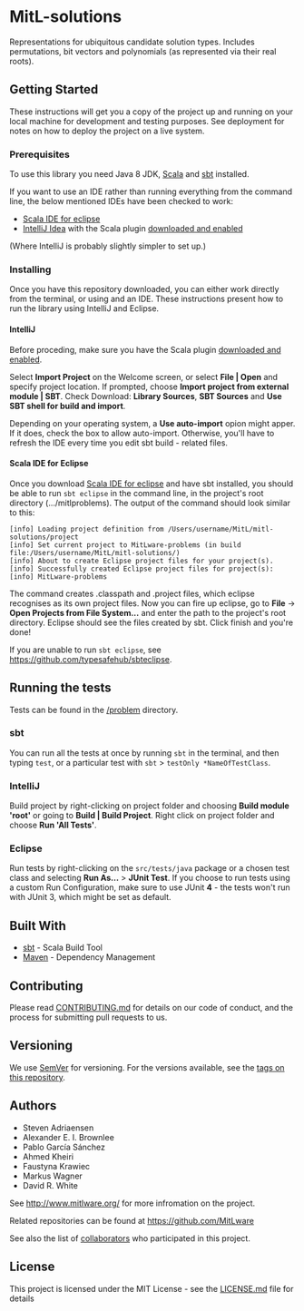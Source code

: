 # MitL-solutions 

Representations for ubiquitous candidate solution types. Includes permutations, bit vectors and polynomials (as represented via their real roots).

## Getting Started

These instructions will get you a copy of the project up and running on your local machine for development and testing purposes. See deployment for notes on how to deploy the project on a live system.

### Prerequisites

To use this library you need Java 8 JDK, [Scala](https://www.scala-lang.org/download/) and [sbt](http://www.scala-sbt.org/download.html/) installed.

If you want to use an IDE rather than running everything from the command line, the below mentioned IDEs have been checked to work:
- [Scala IDE for eclipse](http://scala-ide.org/download/sdk.html)
- [IntelliJ Idea](https://www.jetbrains.com/idea/) with the Scala plugin [downloaded and enabled](https://www.jetbrains.com/help/idea/enabling-and-disabling-plugins.html) 

(Where IntelliJ is probably slightly simpler to set up.)

### Installing

Once you have this repository downloaded, you can either work directly from the terminal, or using and an IDE. These instructions present how to run the library using IntelliJ and Eclipse.

#### IntelliJ

Before proceding, make sure you have the Scala plugin [downloaded and enabled](https://www.jetbrains.com/help/idea/enabling-and-disabling-plugins.html).

Select **Import Project** on the Welcome screen, or select **File | Open** and specify project location. If prompted, choose **Import project from external module | SBT**. Check Download: **Library Sources**, **SBT Sources** and **Use SBT shell for build and import**.

Depending on your operating system, a **Use auto-import** opion might apper. If it does, check the box to allow auto-import. Otherwise, you'll have to refresh the IDE every time you edit sbt build - related files.

#### Scala IDE for Eclipse

Once you download [Scala IDE for eclipse](http://scala-ide.org/download/sdk.html) and have sbt installed, you should be able to run ```sbt eclipse``` in the command line, in the project's root directory (.../mitlproblems). The output of the command should look similar to this:

```
[info] Loading project definition from /Users/username/MitL/mitl-solutions/project
[info] Set current project to MitLware-problems (in build file:/Users/username/MitL/mitl-solutions/)
[info] About to create Eclipse project files for your project(s).
[info] Successfully created Eclipse project files for project(s):
[info] MitLware-problems
```

The command creates .classpath and .project files, which eclipse recognises as its own project files. Now you can fire up eclipse, go to **File** -> **Open Projects from File System...** and enter the path to the project's root directory. Eclipse should see the files created by sbt. Click finish and you're done! 

If you are unable to run ```sbt eclipse```, see <https://github.com/typesafehub/sbteclipse>.

## Running the tests

Tests can be found in the [/problem](mitl-solutions/src/test/java/org/mitlware/problem) directory.

### sbt
You can run all the tests at once by running ```sbt``` in the terminal, and then typing ```test```, or a particular test with ```sbt``` > ```testOnly *NameOfTestClass```.

### IntelliJ
Build project by right-clicking on project folder and choosing **Build module 'root'** or going to **Build | Build Project**. Right click on project folder and choose **Run 'All Tests'**.

### Eclipse
Run tests by right-clicking on the ```src/tests/java``` package or a chosen test class and selecting **Run As...** > **JUnit Test**. If you choose to run tests using a custom Run Configuration, make sure to use JUnit **4** - the tests won't run with JUnit 3, which might be set as default.

## Built With

* [sbt](http://www.scala-sbt.org/) - Scala Build Tool
* [Maven](https://maven.apache.org/) - Dependency Management

## Contributing

Please read [CONTRIBUTING.md](CONTRIBUTING.md) for details on our code of conduct, and the process for submitting pull requests to us.

## Versioning

We use [SemVer](http://semver.org/) for versioning. For the versions available, see the [tags on this repository](tags). 

## Authors

* Steven Adriaensen
* Alexander E. I. Brownlee
* Pablo García Sánchez 
* Ahmed Kheiri
* Faustyna Krawiec
* Markus Wagner
* David R. White

See <http://www.mitlware.org/> for more infromation on the project.

Related repositories can be found at <https://github.com/MitLware>

See also the list of [collaborators](COLLABORATORS.md) who participated in this project.

## License

This project is licensed under the MIT License - see the [LICENSE.md](LICENSE.md) file for details

